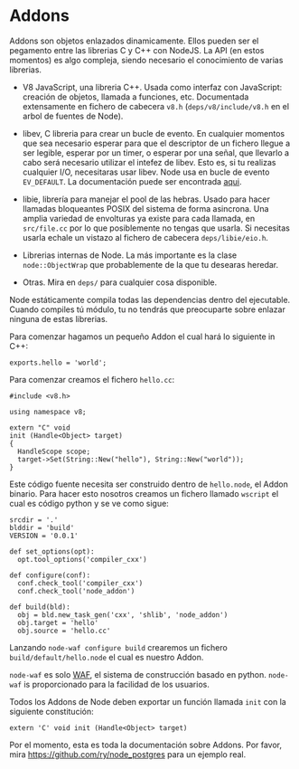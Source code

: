 # Addons

Addons son objetos enlazados dinamicamente. Ellos pueden ser el pegamento entre las librerias C y C++ con NodeJS. La API (en estos momentos) es algo compleja, siendo necesario el conocimiento de varias librerias.

 - V8 JavaScript, una libreria C++. Usada como interfaz con JavaScript:
  creación de objetos, llamada a funciones, etc. Documentada extensamente en fichero de cabecera `v8.h` (`deps/v8/include/v8.h` en el arbol de fuentes de Node).

 - libev, C libreria para crear un bucle de evento. En cualquier momentos que sea necesario esperar para que el descriptor de un fichero llegue a ser legible, esperar por un timer, o esperar por una señal, que llevarlo a cabo será necesario utilizar el intefez de libev. Esto es, si tu realizas cualquier I/O, necesitaras usar libev. Node usa en bucle de evento `EV_DEFAULT`. La documentación puede ser encontrada [aqui](http://cvs.schmorp.de/libev/ev.html).

 - libie, librería para manejar el pool de las hebras. Usado para hacer llamadas bloqueantes POSIX del sistema de forma asincrona. Una amplia variedad de envolturas ya existe para cada llamada, en `src/file.cc` por lo que posiblemente no tengas que usarla. Si necesitas usarla echale un vistazo al fichero de cabecera `deps/libie/eio.h`.

 - Librerias internas de Node. La más importante es la clase `node::ObjectWrap` que probablemente de la que tu desearas heredar.

 - Otras. Mira en `deps/` para cualquier cosa disponible.

Node estáticamente compila todas las dependencias dentro del ejecutable. Cuando compiles tú módulo, tu no tendrás que preocuparte sobre enlazar ninguna de estas librerias.

Para comenzar hagamos un pequeño Addon el cual hará lo siguiente in C++:

    exports.hello = 'world';

Para comenzar creamos el fichero `hello.cc`:

    #include <v8.h>

    using namespace v8;

    extern "C" void
    init (Handle<Object> target)
    {
      HandleScope scope;
      target->Set(String::New("hello"), String::New("world"));
    }

Este código fuente necesita ser construido dentro de `hello.node`, el Addon binario. Para hacer esto nosotros creamos un fichero llamado `wscript` el cual es código python y se ve como sigue:

    srcdir = '.'
    blddir = 'build'
    VERSION = '0.0.1'

    def set_options(opt):
      opt.tool_options('compiler_cxx')

    def configure(conf):
      conf.check_tool('compiler_cxx')
      conf.check_tool('node_addon')

    def build(bld):
      obj = bld.new_task_gen('cxx', 'shlib', 'node_addon')
      obj.target = 'hello'
      obj.source = 'hello.cc'

Lanzando `node-waf configure build` crearemos un fichero `build/default/hello.node` el cual es nuestro Addon.

`node-waf` es solo [WAF](http://code.google.com/p/waf), el sistema de construcción basado en python. `node-waf` is proporcionado para la facilidad de los usuarios.

Todos los Addons de Node deben exportar un función llamada `init` con la siguiente constitución:

    extern 'C' void init (Handle<Object> target)

Por el momento, esta es toda la documentación sobre Addons. Por favor, mira <https://github.com/ry/node_postgres> para un ejemplo real.
